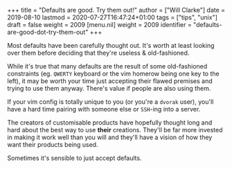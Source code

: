 +++
title = "Defaults are good. Try them out!"
author = ["Will Clarke"]
date = 2019-08-10
lastmod = 2020-07-27T16:47:24+01:00
tags = ["tips", "unix"]
draft = false
weight = 2009
[menu.nil]
  weight = 2009
  identifier = "defaults-are-good-dot-try-them-out"
+++

Most defaults have been carefully thought out. It's worth at least looking over them before deciding that they're useless & old-fashioned.

While it's true that many defaults are the result of some old-fashioned constraints (eg. `QWERTY` keyboard or the vim homerow being one key to the left), it may be worth your time just accepting their flawed premises and trying to use them anyway. There's value if people are also using them.

If your vim config is totally unique to you (or you're a `dvorak` user), you'll have a hard time pairing with someone else or `SSH`-ing into a server.

The creators of customisable products have hopefully thought long and hard about the best way to use **their** creations. They'll be far more invested in making it work well than you will and they'll have a vision of how they want their products being used.

Sometimes it's sensible to just accept defaults.
